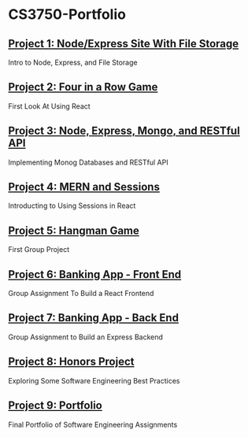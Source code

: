 # CS3750-Portfolio

## [Project 1: Node/Express Site With File Storage](project1/README.md)
Intro to Node, Express, and File Storage

## [Project 2: Four in a Row Game](project2/README.md)
First Look At Using React

## [Project 3: Node, Express, Mongo, and RESTful API](project3/README.md)
Implementing Monog Databases and RESTful API

## [Project 4: MERN and Sessions](project4/README.md)
Introducting to Using Sessions in React

## [Project 5: Hangman Game](project5/README.md)
First Group Project

## [Project 6: Banking App - Front End](project6/README.md)
Group Assignment To Build a React Frontend

## [Project 7: Banking App - Back End](project7/README.md)
Group Assignment to Build an Express Backend

## [Project 8: Honors Project](project8/README.md)
Exploring Some Software Engineering Best Practices

## [Project 9: Portfolio](project9/README.md)
Final Portfolio of Software Engineering Assignments